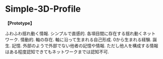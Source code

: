 
# Simple-3D-Profile

<strong><p>【Prototype】</strong></p>
ふわふわ揺れ動く情報. シンプルで直感的. 各項目間に存在する揺れ動くネットワーク. 情動的. 軸の存在. 軸に沿って生まれる自己形成. 0から生まれる経験. 誕生. 記憶. 外部のようで外部でない他者の記憶や情報. ただし他人を構成する情報はある程度認知できてもネットワークまでは認知不可.

